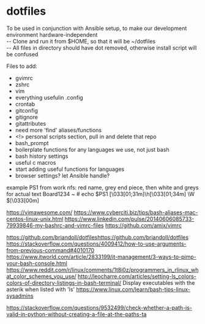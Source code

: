 # dotfiles

To be used in conjunction with Ansible setup, to make our development environment hardware-independent  
-- Clone and run it from $HOME, so that it will be ~/dotfiles  
-- All files in directory should have dot removed, otherwise install script will be confused

Files to add:  
- gvimrc  
- zshrc  
- vim  
- everything usefulin .config  
- crontab  
- gitconfig  
- gitignore  
- gitattributes  
- need more 'find' aliases/functions
- <!> personal scripts section, pull in and delete that repo
- bash_prompt  
- boilerplate functions for any languages we use, not just bash  
- bash history settings  
- useful c macros  
- start adding useful functions for languages  
- browser settings? let Ansible handle?

example PS1 from work nfs: red name, grey end piece, then white and greys for actual text
Board1234 ~ # echo $PS1
\[\033[01;31m\]\h\[\033[01;34m\] \W \$\[\033[00m\]


https://vimawesome.com/
https://www.cyberciti.biz/tips/bash-aliases-mac-centos-linux-unix.html
https://www.linkedin.com/pulse/20140606085733-79939846-my-bashrc-and-vimrc-files
https://github.com/amix/vimrc

https://github.com/briandoll/dotfileshttps://github.com/briandoll/dotfiles
https://stackoverflow.com/questions/4009412/how-to-use-arguments-from-previous-command#4010170
https://www.itworld.com/article/2833199/it-management/3-ways-to-pimp-your-bash-console.html
https://www.reddit.com/r/linux/comments/1t8i0z/programmers_in_rlinux_what_color_schemes_you_use/
http://leocharre.com/articles/setting-ls_colors-colors-of-directory-listings-in-bash-terminal/
Display executables with the asterik when listed with 'ls'
https://www.linux.com/learn/bash-tips-linux-sysadmins

https://stackoverflow.com/questions/9532499/check-whether-a-path-is-valid-in-python-without-creating-a-file-at-the-paths-ta

